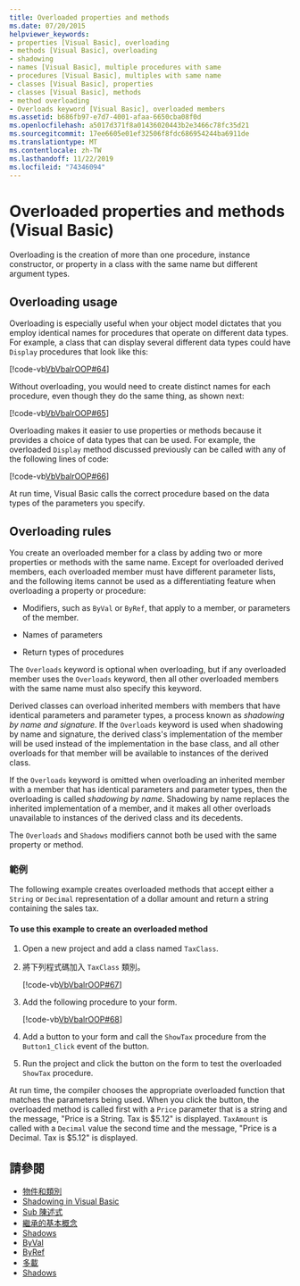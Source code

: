 ```yaml
---
title: Overloaded properties and methods
ms.date: 07/20/2015
helpviewer_keywords:
- properties [Visual Basic], overloading
- methods [Visual Basic], overloading
- shadowing
- names [Visual Basic], multiple procedures with same
- procedures [Visual Basic], multiples with same name
- classes [Visual Basic], properties
- classes [Visual Basic], methods
- method overloading
- Overloads keyword [Visual Basic], overloaded members
ms.assetid: b686fb97-e7d7-4001-afaa-6650cba08f0d
ms.openlocfilehash: a5017d371f8a01436020443b2e3466c78fc35d21
ms.sourcegitcommit: 17ee6605e01ef32506f8fdc686954244ba6911de
ms.translationtype: MT
ms.contentlocale: zh-TW
ms.lasthandoff: 11/22/2019
ms.locfileid: "74346094"
---
```

# <a name="overloaded-properties-and-methods-visual-basic"></a>Overloaded properties and methods (Visual Basic)

Overloading is the creation of more than one procedure, instance constructor, or property in a class with the same name but different argument types.

## <a name="overloading-usage"></a>Overloading usage

Overloading is especially useful when your object model dictates that you employ identical names for procedures that operate on different data types. For example, a class that can display several different data types could have `Display` procedures that look like this:

[!code-vb[VbVbalrOOP#64](~/samples/snippets/visualbasic/VS_Snippets_VBCSharp/VbVbalrOOP/VB/OOP.vb#64)]

Without overloading, you would need to create distinct names for each procedure, even though they do the same thing, as shown next:

[!code-vb[VbVbalrOOP#65](~/samples/snippets/visualbasic/VS_Snippets_VBCSharp/VbVbalrOOP/VB/OOP.vb#65)]

Overloading makes it easier to use properties or methods because it provides a choice of data types that can be used. For example, the overloaded `Display` method discussed previously can be called with any of the following lines of code:

[!code-vb[VbVbalrOOP#66](~/samples/snippets/visualbasic/VS_Snippets_VBCSharp/VbVbalrOOP/VB/OOP.vb#66)]

At run time, Visual Basic calls the correct procedure based on the data types of the parameters you specify.

## <a name="overloading-rules"></a>Overloading rules

 You create an overloaded member for a class by adding two or more properties or methods with the same name. Except for overloaded derived members, each overloaded member must have different parameter lists, and the following items cannot be used as a differentiating feature when overloading a property or procedure:

- Modifiers, such as `ByVal` or `ByRef`, that apply to a member, or parameters of the member.

- Names of parameters

- Return types of procedures

The `Overloads` keyword is optional when overloading, but if any overloaded member uses the `Overloads` keyword, then all other overloaded members with the same name must also specify this keyword.

Derived classes can overload inherited members with members that have identical parameters and parameter types, a process known as *shadowing by name and signature*. If the `Overloads` keyword is used when shadowing by name and signature, the derived class's implementation of the member will be used instead of the implementation in the base class, and all other overloads for that member will be available to instances of the derived class.

If the `Overloads` keyword is omitted when overloading an inherited member with a member that has identical parameters and parameter types, then the overloading is called *shadowing by name*. Shadowing by name replaces the inherited implementation of a member, and it makes all other overloads unavailable to instances of the derived class and its decedents.

The `Overloads` and `Shadows` modifiers cannot both be used with the same property or method.

### <a name="example"></a>範例

The following example creates overloaded methods that accept either a `String` or `Decimal` representation of a dollar amount and return a string containing the sales tax.

#### <a name="to-use-this-example-to-create-an-overloaded-method"></a>To use this example to create an overloaded method

1. Open a new project and add a class named `TaxClass`.

2. 將下列程式碼加入 `TaxClass` 類別。

    [!code-vb[VbVbalrOOP#67](~/samples/snippets/visualbasic/VS_Snippets_VBCSharp/VbVbalrOOP/VB/OOP.vb#67)]

3. Add the following procedure to your form.

    [!code-vb[VbVbalrOOP#68](~/samples/snippets/visualbasic/VS_Snippets_VBCSharp/VbVbalrOOP/VB/OOP.vb#68)]

4. Add a button to your form and call the `ShowTax` procedure from the `Button1_Click` event of the button.

5. Run the project and click the button on the form to test the overloaded `ShowTax` procedure.

At run time, the compiler chooses the appropriate overloaded function that matches the parameters being used. When you click the button, the overloaded method is called first with a `Price` parameter that is a string and the message, "Price is a String. Tax is $5.12" is displayed. `TaxAmount` is called with a `Decimal` value the second time and the message, "Price is a Decimal. Tax is $5.12" is displayed.

## <a name="see-also"></a>請參閱

- [物件和類別](../../../../visual-basic/programming-guide/language-features/objects-and-classes/index.md)
- [Shadowing in Visual Basic](../../../../visual-basic/programming-guide/language-features/declared-elements/shadowing.md)
- [Sub 陳述式](../../../../visual-basic/language-reference/statements/sub-statement.md)
- [繼承的基本概念](../../../../visual-basic/programming-guide/language-features/objects-and-classes/inheritance-basics.md)
- [Shadows](../../../../visual-basic/language-reference/modifiers/shadows.md)
- [ByVal](../../../../visual-basic/language-reference/modifiers/byval.md)
- [ByRef](../../../../visual-basic/language-reference/modifiers/byref.md)
- [多載](../../../../visual-basic/language-reference/modifiers/overloads.md)
- [Shadows](../../../../visual-basic/language-reference/modifiers/shadows.md)
